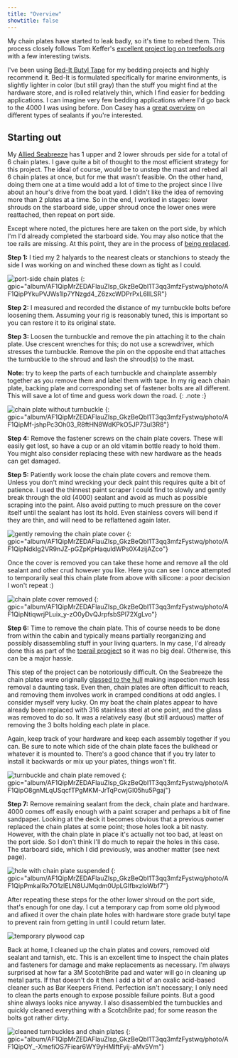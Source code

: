 ```yaml
---
title: "Overview"
showtitle: false
---
```




My chain plates have started to leak badly, so it's time to rebed them. This process closely follows Tom Keffer's
[excellent project log on treefools.org](http://www.threefools.org/velocity/Projects/RebedChainplates/chainplates.html)
with a few interesting twists.

I've been using [Bed-It Butyl Tape](https://shop.marinehowto.com/products/bed-it-tape) for my bedding projects
and highly recommend it. Bed-It is formulated specifically for marine environments, is slightly lighter in color
(but still gray) than the stuff you might find at the hardware store, and is rolled relatively thin, which I find
easier for bedding applications. I can imagine very few bedding applications where I'd go back to the 4000 I was
using before. Don Casey has a [great overview](https://www.boatus.com/magazine/2013/april/how-to-pick-the-right-sealant.asp)
on different types of sealants if you're interested.


## Starting out

My [Allied Seabreeze](http://www.alliedseabreeze35.org) has 1 upper and 2 lower shrouds per side for a total of 6 chain plates. I gave quite
a bit of thought to the most efficient strategy for this project. The ideal of course, would be to unstep
the mast and rebed all 6 chain plates at once, but for me that wasn't feasible. On the other hand, doing them
one at a time would add a lot of time to the project since I live about an hour's drive from the boat yard.
I didn't like the idea of removing more than 2 plates at a time. So in the end, I worked in stages: lower
shrouds on the starboard side, upper shroud once the lower ones were reattached, then repeat on port side.

Except where noted, the pictures here are taken on the port side, by which I'm I'd already completed the
starboard side. You may also notice that the toe rails are missing. At this point, they are in the process of
[being replaced][toerails].

**Step 1:** I tied my 2 halyards to the nearest cleats or stanchions to steady the side I was working on 
and winched these down as tight as I could.

![port-side chain plates](images/starting-web.jpg "Port side chain plates at the start of the project")
{: gpic="album/AF1QipMrZEDAFlauZIsp_GkzBeQbI1T3qq3mfzFystwq/photo/AF1QipPYkuPVJWs1lp7YNzgd4_Z6zxcWDPrPxL6llLSR"}

**Step 2:** I measured and recorded the distance of my turnbuckle bolts before loosening them. Assuming
your rig is reasonably tuned, this is important so you can restore it to its original state.

**Step 3:** Loosen the turnbuckle and remove the pin attaching it to the chain plate. Use crescent wrenches
for this; do not use a screwdriver, which stresses the turnbuckle. Remove the pin on the opposite end that
attaches the turnbuckle to the shroud and lash the shroud(s) to the mast.

**Note:** try to keep the parts of each turnbuckle and chainplate assembly together as you remove them and label
them with tape. In my rig each chain plate, backing plate and corresponding set of fastener bolts are all different.
This will save a lot of time and guess work down the road.
{: .note :}

![chain plate without turnbuckle](images/turnbuckle-removed-web.jpg)
{: gpic="album/AF1QipMrZEDAFlauZIsp_GkzBeQbI1T3qq3mfzFystwq/photo/AF1QipMf-jshpPc3Oh03_R8ftHN8WdKPkO5JP73uI3R8"}

**Step 4:** Remove the fastener screws on the chain plate covers. These will easily get lost, so have a cup or an
old vitamin bottle ready to hold them. You might also consider replacing these with new hardware as the heads can
get damaged.

**Step 5:** Patiently work loose the chain plate covers and remove them. Unless you don't mind wrecking your deck
paint this requires quite a bit of patience. I used the thinnest paint scraper I could find to slowly and gently
break through the old (4000) sealant and avoid as much as possible scraping into the paint. Also avoid putting
to much pressure on the cover itself until the sealant has lost its hold. Even stainless covers will bend if
they are thin, and will need to be reflattened again later.

![gently removing the chain plate cover](images/removing-cover-web.jpg "Remove the chain plate covers as gently as possible")
{: gpic="album/AF1QipMrZEDAFlauZIsp_GkzBeQbI1T3qq3mfzFystwq/photo/AF1QipNdklg2VR9nJZ-pGZpKpHaquldWPs0X4zijAZco"}

Once the cover is removed you can take these home and remove all the old sealant and other crud however you like.
Here you can see I once attempted to temporarily seal this chain plate from above with silicone: a poor decision I won't repeat :)

![chain plate cover removed](images/cover-removed-web.jpg
"This chain plate got a bit bent on removal and will need to be flattened before I put it back on")
{: gpic="album/AF1QipMrZEDAFlauZIsp_GkzBeQbI1T3qq3mfzFystwq/photo/AF1QipNtiqwrjPLuix_y-zO0yDvQJrpfsbSPl72XgLvo"}

**Step 6:** Time to remove the chain plate. This of course needs to be done from within the cabin and typically means
partially reorganizing and possibly disassembling stuff in your living quarters. In my case, I'd already done this as part
of the [toerail progject][toerails] so it was no big deal. Otherwise, this can be a major hassle.

This step of the project can be notoriously difficult. On the Seabreeze the chain plates were originally
[glassed to the hull](http://www.alliedseabreeze35.org/files/Download/Chainplates.pdf) making inspection much less removal
a daunting task. Even then, chain plates are often difficult to reach, and removing them involves work in cramped conditions at 
odd angles. I consider myself very lucky. On my boat the chain plates appear to have already been replaced with 316 stainless steel
at one point, and the glass was removed to do so.  It was a relatively easy (but still arduous) matter of removing the 3 bolts holding
each plate in place.

Again, keep track of your hardware and keep each assembly together if you can. Be sure to note which side of the chain plate faces the
bulkhead or whatever it is mounted to. There's a good chance that if you try later to install it backwards or mix up your plates, things
won't fit.

![turnbuckle and chain plate removed](images/chainplate-removed-web.jpg "Try to keep the parts of each assembly together as you remove them")
{: gpic="album/AF1QipMrZEDAFlauZIsp_GkzBeQbI1T3qq3mfzFystwq/photo/AF1QipO8gnMLqUSqcfTPgMKM-JrTqPcwjGl05hu5Pgaj"}

**Step 7:** Remove remaining sealant from the deck, chain plate and hardware. 4000 comes off easily enough with a paint scraper and
perhaps a bit of fine sandpaper. Looking at the deck it becomes obvious that a previous owner
replaced the chain plates at some point; those holes look a bit nasty.
However, with the chain plate in place it's actually not too bad, at least on the
port side. So I don't think I'll do much to repair the holes in this case. The starboard side, which I did previously, was another
matter (see next page).

![hole with chain plate suspended](images/hole-with-chainplate-web.jpg "The hole looks like it was cut with a chain saw, but with the chain plate in place there's actually not an unacceptable amount of space")
{: gpic="album/AF1QipMrZEDAFlauZIsp_GkzBeQbI1T3qq3mfzFystwq/photo/AF1QipPmkaIRx7O1zlELN8UJMqdm0UpLGIfbxzIoWbf7"}

After repeating these steps for the other lower shroud on the port side, that's enough for one day. I cut a temporary cap from some old
plywood and afixed it over the chain plate holes with hardware store grade butyl tape to prevent rain from getting in until I could
return later.

![temporary plywood cap](images/temp-plywood-cap.jpg "A plywood square sealed with hardware-store grade butyl works great as a temporary seal")

Back at home, I cleaned up the chain plates and covers, removed old sealant and tarnish, etc. This is an excellent time to inspect
the chain plates and fasteners for damage and make replacements as necessary. I'm always surprised at how far a 3M ScotchBrite pad and
water will go in cleaning up metal parts. If that doesn't do it then I add a bit of an oxalic acid-based cleaner such as Bar Keepers Friend.
Perfection isn't necessary; I only need to clean the parts enough to expose possible failure points. But a good shine always looks nice
anyway. I also disassembled the turnbuckles and quickly cleaned everything with a ScotchBrite pad; for some reason the bolts got rather dirty.

![cleaned turnbuckles and chain plates](images/shiny-chainplates-web.jpg)
{: gpic="album/AF1QipMrZEDAFlauZIsp_GkzBeQbI1T3qq3mfzFystwq/photo/AF1QipOY_-XmefiOS7Fiear6WY9yHMIftFyij-aMv5Vm"}


[toerails]: ../toerails/2018-11-18-overview.html
